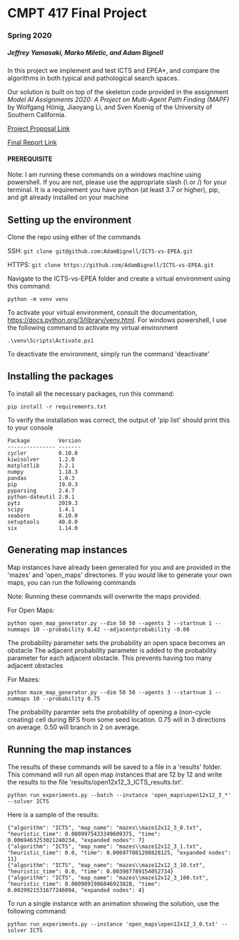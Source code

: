 # CMPT 417 Final Project
### Spring 2020

##### Jeffrey Yamasaki, Marko Miletic, and Adam Bignell

In this project we implement and test ICTS and EPEA*, and compare the algorithms in both typical and pathological search spaces.

Our solution is built on top of the skeleton code provided in the assignment *Model AI Assignments 2020: A Project on Multi-Agent Path Finding (MAPF)* by Wolfgang Hönig, Jiaoyang Li, and Sven Koenig of the University of Southern California.

[Project Proposal Link](https://www.overleaf.com/6315664961tjvgfbzpqpcb)

[Final Report Link](https://www.overleaf.com/4142651994vxvckbxqfnwv)

#### PREREQUISITE

Note: I am running these commands on a windows machine using powershell. If you are not, please use the appropriate slash (\ or /) for your terminal.
It is a requirement you have python (at least 3.7 or higher), pip, and git already installed on your machine

## Setting up the environment
Clone the repo using either of the commands

SSH:
```git clone git@github.com:AdamBignell/ICTS-vs-EPEA.git```

HTTPS:
```git clone https://github.com/AdamBignell/ICTS-vs-EPEA.git```

Navigate to the ICTS-vs-EPEA folder and create a virtual environment using this command:

```python -m venv venv```

To activate your virtual environment, consult the documentation, https://docs.python.org/3/library/venv.html.
For windows powershell, I use the following command to activate my virtual environment

```.\venv\Scripts\Activate.ps1```

To deactivate the environment, simply run the command 'deactivate'

## Installing the packages
To install all the necessary packages, run this command:

```pip install -r requirements.txt```

To verify the installation was correct, the output of 'pip list' should print this to your console

```
Package         Version
--------------- -------
cycler          0.10.0
kiwisolver      1.2.0
matplotlib      3.2.1
numpy           1.18.3
pandas          1.0.3
pip             19.0.3
pyparsing       2.4.7
python-dateutil 2.8.1
pytz            2019.3
scipy           1.4.1
seaborn         0.10.0
setuptools      40.8.0
six             1.14.0
```

## Generating map instances
Map instances have already been generated for you and are provided in the 'mazes' and 'open_maps' directories.
If you would like to generate your own maps, you can run the following commands

Note: Running these commands will overwrite the maps provided.

For Open Maps:

```python open_map_generator.py --dim 50 50 --agents 3 --startnum 1 --nummaps 10 --probability 0.42 --adjacentprobability -0.08```

The probability parameter sets the probability an open space becomes an obstacle
The adjacent probability parameter is added to the probability parameter for each adjacent obstacle. This prevents having too many adjacent obstacles

For Mazes:

```python maze_map_generator.py --dim 50 50 --agents 3 --startnum 1 --nummaps 10 --probability 0.75```

The probability paramter sets the probability of opening a (non-cycle creating) cell during BFS from some seed location. 0.75 will in 3 directions on average. 0.50 will branch in 2 on average.

## Running the map instances
The results of these commands will be saved to a file in a 'results' folder.
This command will run all open map instances that are 12 by 12 and write the results to
the file 'results/open12x12_3_ICTS_results.txt'.

```python run_experiments.py --batch --instance 'open_maps\open12x12_3_*' --solver ICTS```

Here is a sample of the results:

```
{"algorithm": "ICTS", "map_name": "mazes\\maze12x12_3_0.txt", "heuristic_time": 0.0009975433349609375, "time": 0.0069463253021240234, "expanded nodes": 7}
{"algorithm": "ICTS", "map_name": "mazes\\maze12x12_3_1.txt", "heuristic_time": 0.0, "time": 0.006977081298828125, "expanded nodes": 11}
{"algorithm": "ICTS", "map_name": "mazes\\maze12x12_3_10.txt", "heuristic_time": 0.0, "time": 0.003987789154052734}
{"algorithm": "ICTS", "map_name": "mazes\\maze12x12_3_100.txt", "heuristic_time": 0.0009891986846923828, "time": 0.0029921531677246094, "expanded nodes": 4}
```

To run a single instance with an animation showing the solution, use the following command:

```python run_experiments.py --instance 'open_maps\open12x12_3_0.txt' --solver ICTS```

